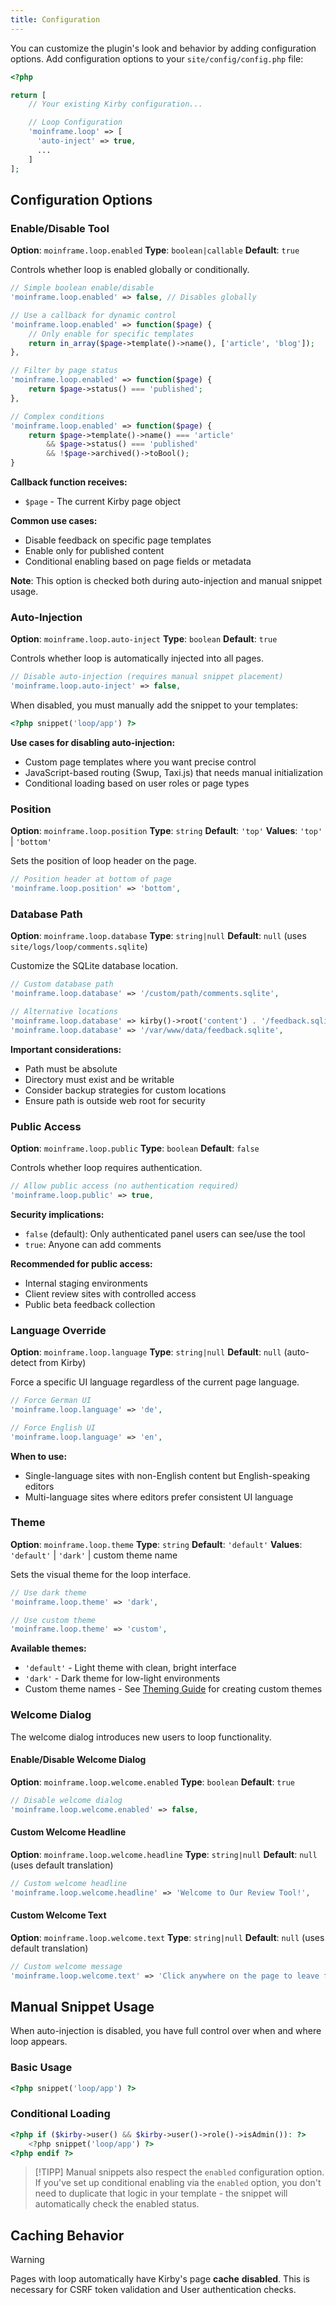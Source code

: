 ```yaml
---
title: Configuration
---
```


You can customize the plugin's look and behavior by adding configuration options.
Add configuration options to your `site/config/config.php` file:

```php
<?php

return [
    // Your existing Kirby configuration...

    // Loop Configuration
    'moinframe.loop' => [
      'auto-inject' => true,
      ...
    ]
];
```

## Configuration Options

### Enable/Disable Tool

**Option**: `moinframe.loop.enabled`
**Type**: `boolean|callable`
**Default**: `true`

Controls whether loop is enabled globally or conditionally.

```php
// Simple boolean enable/disable
'moinframe.loop.enabled' => false, // Disables globally

// Use a callback for dynamic control
'moinframe.loop.enabled' => function($page) {
    // Only enable for specific templates
    return in_array($page->template()->name(), ['article', 'blog']);
},

// Filter by page status
'moinframe.loop.enabled' => function($page) {
    return $page->status() === 'published';
},

// Complex conditions
'moinframe.loop.enabled' => function($page) {
    return $page->template()->name() === 'article'
        && $page->status() === 'published'
        && !$page->archived()->toBool();
}
```

**Callback function receives:**
- `$page` - The current Kirby page object

**Common use cases:**
- Disable feedback on specific page templates
- Enable only for published content
- Conditional enabling based on page fields or metadata

**Note**: This option is checked both during auto-injection and manual snippet usage.

### Auto-Injection

**Option**: `moinframe.loop.auto-inject`
**Type**: `boolean`
**Default**: `true`

Controls whether loop is automatically injected into all pages.

```php
// Disable auto-injection (requires manual snippet placement)
'moinframe.loop.auto-inject' => false,
```

When disabled, you must manually add the snippet to your templates:

```php
<?php snippet('loop/app') ?>
```

**Use cases for disabling auto-injection:**
- Custom page templates where you want precise control
- JavaScript-based routing (Swup, Taxi.js) that needs manual initialization
- Conditional loading based on user roles or page types

### Position

**Option**: `moinframe.loop.position`
**Type**: `string`
**Default**: `'top'`
**Values**: `'top'` | `'bottom'`

Sets the position of loop header on the page.

```php
// Position header at bottom of page
'moinframe.loop.position' => 'bottom',
```

### Database Path

**Option**: `moinframe.loop.database`
**Type**: `string|null`
**Default**: `null` (uses `site/logs/loop/comments.sqlite`)

Customize the SQLite database location.

```php
// Custom database path
'moinframe.loop.database' => '/custom/path/comments.sqlite',

// Alternative locations
'moinframe.loop.database' => kirby()->root('content') . '/feedback.sqlite',
'moinframe.loop.database' => '/var/www/data/feedback.sqlite',
```

**Important considerations:**
- Path must be absolute
- Directory must exist and be writable
- Consider backup strategies for custom locations
- Ensure path is outside web root for security

### Public Access

**Option**: `moinframe.loop.public`
**Type**: `boolean`
**Default**: `false`

Controls whether loop requires authentication.

```php
// Allow public access (no authentication required)
'moinframe.loop.public' => true,
```

**Security implications:**
- `false` (default): Only authenticated panel users can see/use the tool
- `true`: Anyone can add comments

**Recommended for public access:**
- Internal staging environments
- Client review sites with controlled access
- Public beta feedback collection

### Language Override

**Option**: `moinframe.loop.language`
**Type**: `string|null`
**Default**: `null` (auto-detect from Kirby)

Force a specific UI language regardless of the current page language.

```php
// Force German UI
'moinframe.loop.language' => 'de',

// Force English UI
'moinframe.loop.language' => 'en',
```

**When to use:**
- Single-language sites with non-English content but English-speaking editors
- Multi-language sites where editors prefer consistent UI language

### Theme

**Option**: `moinframe.loop.theme`
**Type**: `string`
**Default**: `'default'`
**Values**: `'default'` | `'dark'` | custom theme name

Sets the visual theme for the loop interface.

```php
// Use dark theme
'moinframe.loop.theme' => 'dark',

// Use custom theme
'moinframe.loop.theme' => 'custom',
```

**Available themes:**
- `'default'` - Light theme with clean, bright interface
- `'dark'` - Dark theme for low-light environments
- Custom theme names - See [Theming Guide](https://moinfra.me/docs/moinframe-loop/04-theming) for creating custom themes

### Welcome Dialog

The welcome dialog introduces new users to loop functionality.

#### Enable/Disable Welcome Dialog

**Option**: `moinframe.loop.welcome.enabled`
**Type**: `boolean`
**Default**: `true`

```php
// Disable welcome dialog
'moinframe.loop.welcome.enabled' => false,
```

#### Custom Welcome Headline

**Option**: `moinframe.loop.welcome.headline`
**Type**: `string|null`
**Default**: `null` (uses default translation)

```php
// Custom welcome headline
'moinframe.loop.welcome.headline' => 'Welcome to Our Review Tool!',
```

#### Custom Welcome Text

**Option**: `moinframe.loop.welcome.text`
**Type**: `string|null`
**Default**: `null` (uses default translation)

```php
// Custom welcome message
'moinframe.loop.welcome.text' => 'Click anywhere on the page to leave feedback. Use the toggle button to switch between navigation and comment modes.',
```

## Manual Snippet Usage

When auto-injection is disabled, you have full control over when and where loop appears.

### Basic Usage

```php
<?php snippet('loop/app') ?>
```

### Conditional Loading

```php
<?php if ($kirby->user() && $kirby->user()->role()->isAdmin()): ?>
    <?php snippet('loop/app') ?>
<?php endif ?>
```

> [!TIPP]
> Manual snippets also respect the `enabled` configuration option. If you've set up conditional enabling via the `enabled` option, you don't need to duplicate that logic in your template - the snippet will automatically check the enabled status.


## Caching Behavior

> [!WARNING]
> Pages with loop automatically have Kirby's page **cache** **disabled**. This is necessary for CSRF token validation and User authentication checks.
